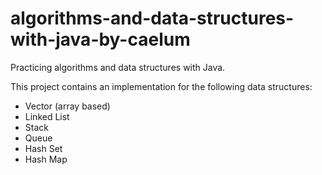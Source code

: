 # algorithms-and-data-structures-with-java-by-caelum
Practicing algorithms and data structures with Java.

This project contains an implementation for the following data structures:
- Vector (array based)
- Linked List
- Stack
- Queue
- Hash Set
- Hash Map
